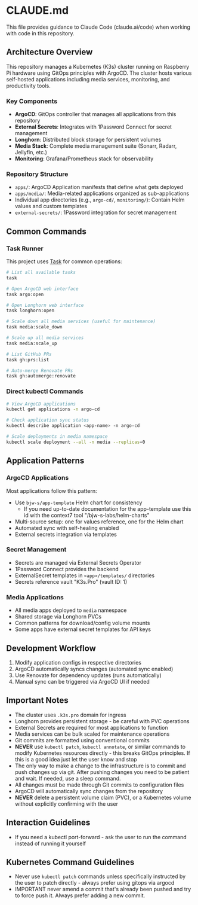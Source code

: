 # CLAUDE.md

This file provides guidance to Claude Code (claude.ai/code) when working with code in this repository.

## Architecture Overview

This repository manages a Kubernetes (K3s) cluster running on Raspberry Pi hardware using GitOps principles with ArgoCD. The cluster hosts various self-hosted applications including media services, monitoring, and productivity tools.

### Key Components

- **ArgoCD**: GitOps controller that manages all applications from this repository
- **External Secrets**: Integrates with 1Password Connect for secret management
- **Longhorn**: Distributed block storage for persistent volumes
- **Media Stack**: Complete media management suite (Sonarr, Radarr, Jellyfin, etc.)
- **Monitoring**: Grafana/Prometheus stack for observability

### Repository Structure

- `apps/`: ArgoCD Application manifests that define what gets deployed
- `apps/media/`: Media-related applications organized as sub-applications
- Individual app directories (e.g., `argo-cd/`, `monitoring/`): Contain Helm values and custom templates
- `external-secrets/`: 1Password integration for secret management

## Common Commands

### Task Runner

This project uses [Task](https://taskfile.dev/) for common operations:

```bash
# List all available tasks
task

# Open ArgoCD web interface
task argo:open

# Open Longhorn web interface
task longhorn:open

# Scale down all media services (useful for maintenance)
task media:scale_down

# Scale up all media services
task media:scale_up

# List GitHub PRs
task gh:prs:list

# Auto-merge Renovate PRs
task gh:automerge:renovate
```

### Direct kubectl Commands

```bash
# View ArgoCD applications
kubectl get applications -n argo-cd

# Check application sync status
kubectl describe application <app-name> -n argo-cd

# Scale deployments in media namespace
kubectl scale deployment --all -n media --replicas=0
```

## Application Patterns

### ArgoCD Applications

Most applications follow this pattern:

- Use `bjw-s/app-template` Helm chart for consistency
  - If you need up-to-date documentation for the app-template use this id with the context7 tool "/bjw-s-labs/helm-charts"
- Multi-source setup: one for values reference, one for the Helm chart
- Automated sync with self-healing enabled
- External secrets integration via templates

### Secret Management

- Secrets are managed via External Secrets Operator
- 1Password Connect provides the backend
- ExternalSecret templates in `<app>/templates/` directories
- Secrets reference vault "K3s.Pro" (vault ID: 1)

### Media Applications

- All media apps deployed to `media` namespace
- Shared storage via Longhorn PVCs
- Common patterns for download/config volume mounts
- Some apps have external secret templates for API keys

## Development Workflow

1. Modify application configs in respective directories
2. ArgoCD automatically syncs changes (automated sync enabled)
3. Use Renovate for dependency updates (runs automatically)
4. Manual sync can be triggered via ArgoCD UI if needed

## Important Notes

- The cluster uses `.k3s.pro` domain for ingress
- Longhorn provides persistent storage - be careful with PVC operations
- External Secrets are required for most applications to function
- Media services can be bulk scaled for maintenance operations
- Git commits are formatted using conventional commits
- **NEVER** use `kubectl patch`, `kubectl annotate`, or similar commands to modify
  Kubernetes resources directly - this breaks GitOps principles. If this is a
  good idea just let the user know and stop
- The only way to make a change to the infrastructure is to commit and push
  changes up via git. After pushing changes you need to be patient and wait. If
  needed, use a sleep command.
- All changes must be made through Git commits to configuration files
- ArgoCD will automatically sync changes from the repository
- **NEVER** delete a persistent volume claim (PVC), or a Kubernetes volume
  without explicitly confirming with the user

## Interaction Guidelines

- If you need a kubectl port-forward - ask the user to run the command instead of running it yourself

## Kubernetes Command Guidelines

- Never use `kubectl patch` commands unless specifically instructed by the user to patch directly - always prefer using gitops via argocd
- IMPORTANT never amend a commit that's already been pushed and try to force push it. Always prefer adding a new commit.

